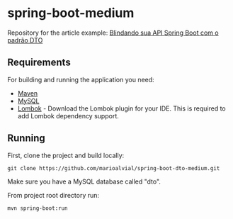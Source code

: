 # spring-boot-medium

Repository for the article example: [Blindando sua API Spring Boot com o padrão DTO](https://medium.com/p/44f97020d1a0/)

## Requirements

For building and running the application you need:

- [Maven](http://maven.apache.org/download.cgi)
- [MySQL](http://maven.apache.org/download.cgi)
- [Lombok](https://projectlombok.org/) - Download the Lombok plugin for your IDE. This is required to add Lombok dependency support.

## Running

First, clone the project and build locally:

```shell
git clone https://github.com/marioalvial/spring-boot-dto-medium.git
```

Make sure you have a MySQL database called "dto".

From project root directory run:

```shell
mvn spring-boot:run
```
